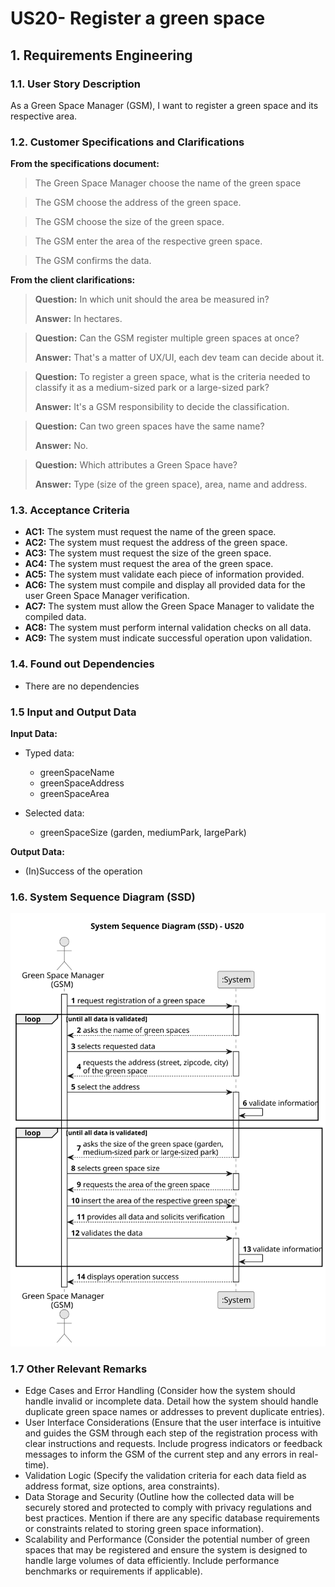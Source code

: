 # US20- Register a green space


## 1. Requirements Engineering

### 1.1. User Story Description

As a Green Space Manager (GSM), I want to register a green space
and its respective area.

### 1.2. Customer Specifications and Clarifications

**From the specifications document:**
> The Green Space Manager choose the name of the green space

> The GSM choose the address of the green space.

>The GSM choose the size of the green space.

>The GSM enter the area of the respective green space.

>The GSM confirms the data.

**From the client clarifications:**

> **Question:** In which unit should the area be measured in?
>
> **Answer:** In hectares.

> **Question:** Can the GSM register multiple green spaces at once?
>
> **Answer:** That's a matter of UX/UI, each dev team can decide about it.

> **Question:** To register a green space, what is the criteria needed to classify it as a medium-sized park or a large-sized park?
>
> **Answer:** It's a GSM responsibility to decide the classification.

> **Question:** Can two green spaces have the same name?
>
> **Answer:** No.

> **Question:** Which attributes a Green Space have?
>
> **Answer:** Type (size of the green space), area, name and address.

### 1.3. Acceptance Criteria

* **AC1:** The system must request the name of the green space.
* **AC2:** The system must request the address of the green space.
* **AC3:**  The system must request the size of the green space.
* **AC4:** The system must request the area of the green space.
* **AC5:** The system must validate each piece of information provided.
* **AC6:** The system must compile and display all provided data for the user Green Space Manager verification.
* **AC7:** The system must allow the Green Space Manager to validate the compiled data.
* **AC8:**  The system must perform internal validation checks on all data.
* **AC9:** The system must indicate successful operation upon validation.

### 1.4. Found out Dependencies

* There are no dependencies 

### 1.5 Input and Output Data

**Input Data:**

* Typed data:
  * greenSpaceName
  * greenSpaceAddress
  * greenSpaceArea

* Selected data:
  * greenSpaceSize (garden, mediumPark, largePark)

**Output Data:**

* (In)Success of the operation

### 1.6. System Sequence Diagram (SSD)


![System Sequence Diagram - Alternative One](svg/us20-system-sequence-diagram-System_Sequence_Diagram__SSD____US20.svg)


### 1.7 Other Relevant Remarks

* Edge Cases and Error Handling (Consider how the system should handle invalid or incomplete data. Detail how the system should handle duplicate green space names or addresses to prevent duplicate entries).
* User Interface Considerations (Ensure that the user interface is intuitive and guides the GSM through each step of the registration process with clear instructions and requests. Include progress indicators or feedback messages to inform the GSM of the current step and any errors in real-time).
* Validation Logic (Specify the validation criteria for each data field as address format, size options, area constraints).
* Data Storage and Security (Outline how the collected data will be securely stored and protected to comply with privacy regulations and best practices. Mention if there are any specific database requirements or constraints related to storing green space information).
* Scalability and Performance (Consider the potential number of green spaces that may be registered and ensure the system is designed to handle large volumes of data efficiently. Include performance benchmarks or requirements if applicable).